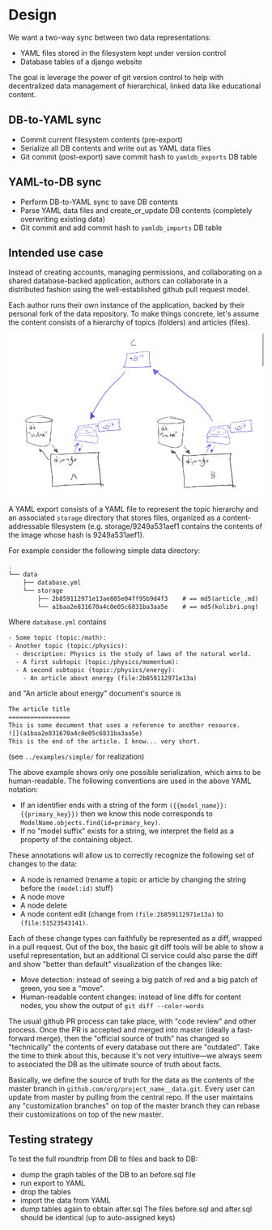 Design
======

We want a two-way sync between two data representations:
  - YAML files stored in the filesystem kept under version control
  - Database tables of a django website

The goal is leverage the power of git version control to help with decentralized
data management of hierarchical, linked data like educational content.


DB-to-YAML sync
---------------
  - Commit current filesystem contents (pre-export)
  - Serialize all DB contents and write out as YAML data files
  - Git commit (post-export) save commit hash to `yamldb_exports` DB table


YAML-to-DB sync
---------------
  - Perform DB-to-YAML sync to save DB contents
  - Parse YAML data files and create_or_update DB contents (completely overwriting existing data)
  - Git commit and add commit hash to `yamldb_imports` DB table



Intended use case
-----------------
Instead of creating accounts, managing permissions, and collaborating on a shared
database-backed application, authors can collaborate in a distributed fashion
using the well-established github pull request model.

Each author runs their own instance of the application, backed by their personal
fork of the data repository. To make things concrete, let's assume the content
consists of a hierarchy of topics (folders) and articles (files).

![Diagram showing how to sync using github pull request](images/use-git-for-db-sync.png)

A YAML export consists of a YAML file to represent the topic hierarchy and an
associated `storage` directory that stores files, organized as a content-addressable filesystem
(e.g. storage/9249a531aef1 contains the contents of the image whose hash is 9249a531aef1).

For example consider the following simple data directory:

    .
    └── data
        ├── database.yml
        └── storage
            ├── 2b859112971e13ae805e04ff95b9d4f3    # == md5(article_.md)
            └── a1baa2e831670a4c0e05c6831ba3aa5e    # == md5(kolibri.png)

Where `database.yml` contains

    - Some topic (topic:/math):
    - Another topic (topic:/physics):
      - description: Physics is the study of laws of the natural world.
      - A first subtopic (topic:/physics/momentum):
      - A second subtopic (topic:/physics/energy):
        - An article about energy (file:2b859112971e13a)

and "An article about energy" document's source is

    The article title
    =================
    This is some document that uses a reference to another resource.
    ![](a1baa2e831670a4c0e05c6831ba3aa5e)
    This is the end of the article. I know... very short.

(see `../examples/simple/` for realization)

The above example shows only one possible serialization, which aims to be human-readable.
The following conventions are used in the above YAML notation:
  - If an identifier ends with a string of the form `({{model_name}}:{{primary_key}})`
    then we know this node corresponds to `ModelName.objects.find(id=primary_key)`.
  - If no "model suffix" exists for a string, we interpret the field as a property
    of the containing object.

These annotations will allow us to correctly recognize the following set of changes to the data:
  - A node is renamed (rename a topic or article by changing the string before the `(model:id)` stuff)
  - A node move
  - A node delete
  - A node content edit (change from `(file:2b859112971e13a)` to `(file:51523543141)`.

Each of these change types can faithfully be represented as a diff, wrapped in a
pull request. Out of the box, the basic git diff tools will be able to show a useful
representation, but an additional CI service could also parse the diff and show
"better than default" visualization of the changes like:
  - Move detection: instead of seeing a big patch of red and a big patch of green, you see a "move".
  - Human-readable content changes: instead of line diffs for content nodes, you show the output of `git diff --color-words`

The usual github PR process can take place, with "code review" and other process.
Once the PR is accepted and merged into master (ideally a fast-forward merge),
then the "official source of truth" has changed so "technically" the contents of
every database out there are "outdated". Take the time to think about this, because
it's not very intuitive—we always seem to associated the DB as the ultimate source
of truth about facts.

Basically, we define the source of truth for the data as the contents of the master
branch in `github.com/org/project_name__data.git`.
Every user can update from master by pulling from the central repo.
If the user maintains any "customization branches" on top of the master branch
they can rebase their customizations on top of the new master.




Testing strategy
----------------
To test the full roundtrip from DB to files and back to DB:
 - dump the graph tables of the DB to an before.sql file
 - run export to YAML
 - drop the tables
 - import the data from YAML
 - dump tables again to obtain after.sql
The files before.sql and after.sql should be identical (up to auto-assigned keys)


